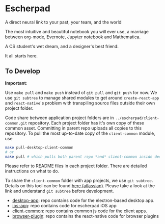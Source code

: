 # Escherpad

A direct neural link to your past, your team, and the world

The most intuitive and beautiful notebook you will ever use, a marriage between org-mode, Evernote, Jupyter notebook and Mathematica. 

A CS student's wet dream, and a designer's best friend.

It all starts here.

## To Develop
**Important**: 

Use `make pull` and `make push` instead of `git pull` and `git push` for now. We use `git subtree` to 
manage shared modules to get around `create-react-app` and `react-native`'s problem with transpiling
source files outside their own project folder.

Code share between application project folders are in `../escherpad/client-common.git` repository. Each
project folder has it's own copy of these common asset. Committing in parent repo uploads all copies to
this repository. To pull the most up-to-date copy of the `client-common` module, use

```bash
make pull-desktop-client-common
# or
make pull # which pulls both parent repo *and* client-common inside desktop-app
```

Please refer to README files in each project folder. There are detailed instructions on what to do. 

To share the `client-common` folder with app projects, we use `git subtree`. Details on this tool can be found
[here (atlassian)]. Please take a look at the link and understand `git subtree` before development.

[here (atlassian)]:https://www.atlassian.com/blog/git/alternatives-to-git-submodule-git-subtree

- [desktop-app](desktop-app): repo contains code for the electron-based desktop app.
- [ios-app](ios-app): repo contains code for escherpad iOS app
- [client-common](client-common): repo contains common js code for the client apps.
- [browser-plugin](browser-plugin): repo contains the react-native code for browser plugins
